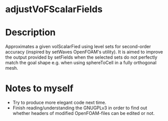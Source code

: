 # adjustVoFScalarFields

# Description
Approximates a given volScalarFied using level sets for second-order accuracy (inspired by setWaves OpenFOAM's utility).
It is aimed to improve the output provided by setFields when the selected sets do not perfectly match the goal shape e.g. when using sphereToCell in a fully orthogonal mesh.

# Notes to myself
 - Try to produce more elegant code next time.
 - Finish reading/understanding the GNUGPLv3 in order to find out whether headers of modified OpenFOAM-files can be edited or not.
 
